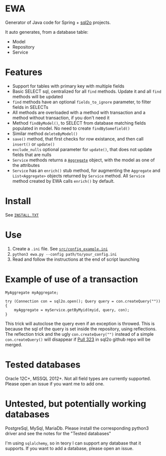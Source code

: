 # EWA
Generator of Java code for Spring + [sql2o](https://www.sql2o.org/) projects.

It auto generates, from a database table:
- Model
- Repository
- Service

# Features
- Support for tables with primary key with multiple fields
- Basic SELECT sql, centralized for all `find` methods. Update it and all `find` methods will be updated
- `find` methods have an optional `fields_to_ignore` parameter, to filter fields in SELECTs
- All methods are overloaded with a method with transaction and a method without transaction, if you don't need it
- Method `findByModel()`, to SELECT from database matching fields populated in model. No need to create `findBySomefield()`
- Similar method `deleteByModel()` 
- `save()` method, that first checks for row existance, and then call `insert()` or `update()`
- `exclude_nulls` optional parameter for `update()`, that does not update fields that are nulls
- `Service` methods returns a [`Aggregate`](https://en.wikipedia.org/wiki/Domain-driven_design#Building_blocks) object, with the model as one of the attributes
- `Service` has an `enrich()` stub method, for augmenting the `Aggregate` and `List<Aggregate>` objects returned by `Service` method. All `Service` method created by EWA calls `enrich()` by default.

# Install
See [`INSTALL.TXT`](https://raw.githubusercontent.com/MarcoSulla/ewa/master/INSTALL.txt)

# Use
1. Create a `.ini` file. See [`src/config_example.ini`](https://raw.githubusercontent.com/MarcoSulla/ewa/master/src/config_example.ini)
2. `python3 ewa.py --config path/to/your_config.ini`
3. Read and follow the instructions at the end of script launching

# Example of use of a transaction

```
MyAggregate myAggregate;

try (Connection con = sql2o.open(); Query query = con.createQuery("")) {
    myAggregate = myService.getByMyid(myid, query, con);
}
```

This trick will autoclose the query even if an exception is throwed. This is because the sql of the query is set inside the repository, using reflections. The reflection trick and the ugly `con.createQuery("")` instead of a simple `con.createQuery()` will disappear if [Pull 323](https://github.com/aaberg/sql2o/pull/323) in sql2o github repo will be merged.

# Tested databases
Oracle 12C+, MSSQL 2012+. Not all field types are currently supported. Please open an issue if you want me to add one.

# Untested, but potentially working databases
PostgreSql, MySql, MariaDb. Please install the corresponding python3 driver and see the notes for the "Tested databases"

I'm using `sqlalchemy`, so in teory I can support any database that it supports. If you want to add a database, please open an issue.

